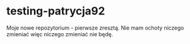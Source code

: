 testing-patrycja92
==================

Moje nowe repozytorium - pierwsze zresztą.
Nie mam ochoty niczego zmieniać więc niczego zmieniać nie będę.
